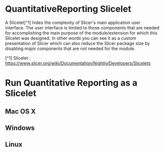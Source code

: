 # QuantitativeReporting Slicelet

A Slicelet[^1] hides the complexity of Slicer's main application user interface. The user interface is limited to those components that are needed for accomplishing the main purpose of the module/extension for which this Slicelet was designed. In other words you can see it as a custom presentation of Slicer which can also reduce the Slicer package size by disabling major components that are not needed for the module.  

[^1] Slicelet : https://www.slicer.org/wiki/Documentation/Nightly/Developers/Slicelets

# Run Quantitative Reporting as a Slicelet

## Mac OS X

## Windows

## Linux


